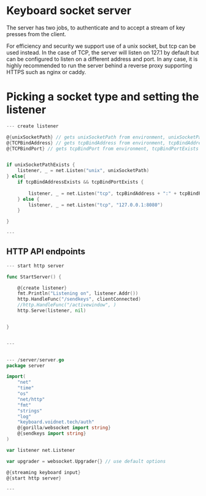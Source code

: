 # Keyboard socket server

The server has two jobs, to authenticate and to accept a stream of key presses from the client.

For efficiency and security we support use of a unix socket, but tcp can be used instead. In the case of TCP, the server will listen on 127.1 by default but can be configured to listen on a different address and port. In any case, it is highly recommended to run the server behind a reverse proxy supporting HTTPS such as nginx or caddy.

# Picking a socket type and setting the listener


``` go
--- create listener

@{unixSocketPath} // gets unixSocketPath from environment, unixSocketPathExists defines if it exists
@{TCPBindAddress} // gets tcpBindAddress from environment, tcpBindAddressExists defines if it exists
@{TCPBindPort} // gets tcpBindPort from environment, tcpBindPortExists defines if it exists


if unixSocketPathExists {
    listener, _ = net.Listen("unix", unixSocketPath)
} else{
    if tcpBindAddressExists && tcpBindPortExists {
        
        listener, _ = net.Listen("tcp", tcpBindAddress + ":" + tcpBindPort)
    } else {
        listener, _ = net.Listen("tcp", "127.0.0.1:8080")
    }

}

---
```


## HTTP API endpoints



``` go
--- start http server

func StartServer() {

    @{create listener}
	fmt.Println("Listening on", listener.Addr())
    http.HandleFunc("/sendkeys", clientConnected)
	//http.HandleFunc("/activewindow", )
    http.Serve(listener, nil)


}


---


--- /server/server.go
package server

import(
    "net"
	"time"
    "os"
    "net/http"
    "fmt"
    "strings"
    "log"
	"keyboard.voidnet.tech/auth"
    @{gorilla/websocket import string}
    @{sendkeys import string}
)

var listener net.Listener

var upgrader = websocket.Upgrader{} // use default options

@{streaming keyboard input}
@{start http server}

---
```